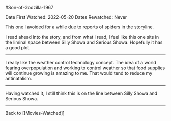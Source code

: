 #Son-of-Godzilla-1967

Date First Watched:  2022-05-20
Dates Rewatched:  Never

This one I avoided for a while due to reports of spiders in the storyline.

I read ahead into the story, and from what I read, I feel like this one sits in the liminal space between Silly Showa and Serious Showa.  Hopefully it has a good plot.

---
I really like the weather control technology concept.  The idea of a world fearing overpopulation and working to control weather so that food supplies will continue growing is amazing to me.  That would tend to reduce my antinatalism.

---
Having watched it, I still think this is on the line between Silly Showa and Serious Showa.


---
Back to [[Movies-Watched]]